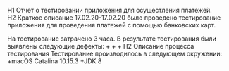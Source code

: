 H1 Отчет о тестировании приложения для осущестления платежей.  
Н2 Краткое описание 
 17.02.20-17.02.20 было проведено тестирование приложения для проведения 
платежей с помощью банковских карт. 

На тестирование затрачено 3 часа. 
В результате тестирования были выявлены следующие дефекты: 
+ 
+
+ 
Н2 Описание процесса тестирования 
Тестирование производилось в следующем окружении:
+macOS Catalina 10.15.3
+JDK 8

